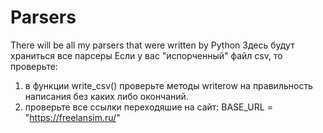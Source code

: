 # Parsers
There will be all my parsers that were written by Python
Здесь будут храниться все парсеры
Если у вас "испорченный" файл csv, то проверьте:
1) в функции write_csv() проверьте методы writerow на правильность написания без каких либо окончаний.
2) проверьте все ссылки переходяшие на сайт: BASE_URL = "https://freelansim.ru/"
